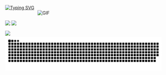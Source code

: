 [![Typing SVG](https://readme-typing-svg.herokuapp.com?font=Fira+Code&duration=3000&pause=1000&color=000000&multiline=true&repeat=false&width=435&lines=Hi+%F0%9F%91%8B%2C+I'm+NengNgg+;a+enthusiastic+backend+developers+from+China)](https://git.io/typing-svg)
<br />
<img align="right" alt="GIF" src="https://i.imgur.com/8MupZHY.gif" width="400"/>
<br>
<!--状态展示：-->
<img align="center"  src="https://github-readme-stats.vercel.app/api?username=NengNgg&show_icons=true&theme=radical"/>

<!--语言使用统计：-->
<img align="center"  src="https://github-readme-stats.vercel.app/api/top-langs/?username=NengNgg&theme=radical&layout=compact"  />
<br>
<br>
 <img src="https://github-readme-stats.vercel.app/api?username=NengNgg&show_icons=true" />
<br>
<!-- 贪吃蛇 - 图片有 actions/Generate Snake 定时生成 -->
<picture>
  <source media="(prefers-color-scheme: dark)" srcset="./assets/github-snake-dark.svg"/>
  <source media="(prefers-color-scheme: light)" srcset="./assets/github-snake.svg"/>
  <img alt="github-snake" src="./assets/github-snake.svg"/>
</picture>
